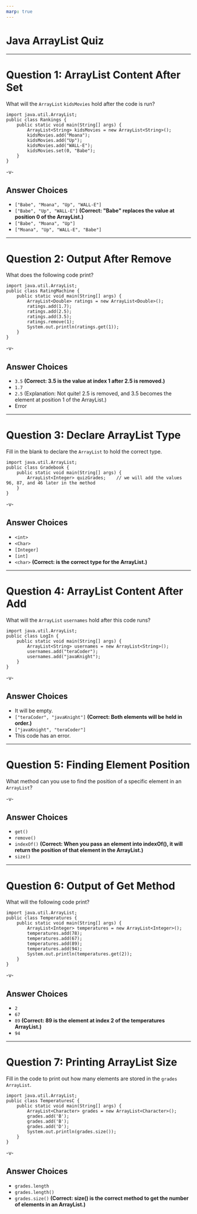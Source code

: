 ```yaml
---
marp: true
---
```


# Java ArrayList Quiz

---

# Question 1: ArrayList Content After Set

What will the `ArrayList` `kidsMovies` hold after the code is run?

```
import java.util.ArrayList;
public class Rankings {
    public static void main(String[] args) {
        ArrayList<String> kidsMovies = new ArrayList<String>();
        kidsMovies.add("Moana");
        kidsMovies.add("Up");
        kidsMovies.add("WALL-E");
        kidsMovies.set(0, "Babe");
    }
}
```

-v-

## Answer Choices

-   `["Babe", "Moana", "Up", "WALL-E"]`
-   `["Babe", "Up", "WALL-E"]` **(Correct: "Babe" replaces the value at position 0 of the ArrayList.)**
-   `["Babe", "Moana", "Up"]`
-   `["Moana", "Up", "WALL-E", "Babe"]`

---

# Question 2: Output After Remove

What does the following code print?

```
import java.util.ArrayList;
public class RatingMachine {
    public static void main(String[] args) {
        ArrayList<Double> ratings = new ArrayList<Double>();
        ratings.add(1.7);
        ratings.add(2.5);
        ratings.add(3.5);
        ratings.remove(1);
        System.out.println(ratings.get(1));
    }
}
```

-v-

## Answer Choices

-   `3.5` **(Correct: 3.5 is the value at index 1 after 2.5 is removed.)**
-   `1.7`
-   `2.5` (Explanation: Not quite! 2.5 is removed, and 3.5 becomes the element at position 1 of the ArrayList.)
-   Error

---

# Question 3: Declare ArrayList Type

Fill in the blank to declare the `ArrayList` to hold the correct type.

```
import java.util.ArrayList;
public class Gradebook {
    public static void main(String[] args) {
        ArrayList<Integer> quizGrades;    // we will add the values 96, 87, and 46 later in the method
    }
}
```

-v-

## Answer Choices

-   `<int>`
-   `<Char>`
-   `[Integer]`
-   `[int]`
-   `<char>` **(Correct: <Integer> is the correct type for the ArrayList.)**

---

# Question 4: ArrayList Content After Add

What will the `ArrayList` `usernames` hold after this code runs?

```
import java.util.ArrayList;
public class LogIn {
    public static void main(String[] args) {
        ArrayList<String> usernames = new ArrayList<String>();
        usernames.add("teraCoder");
        usernames.add("javaKnight");
    }
}
```

-v-

## Answer Choices

-   It will be empty.
-   `["teraCoder", "javaKnight"]` **(Correct: Both elements will be held in order.)**
-   `["javaKnight", "teraCoder"]`
-   This code has an error.

---

# Question 5: Finding Element Position

What method can you use to find the position of a specific element in an `ArrayList`?

-v-

## Answer Choices

-   `get()`
-   `remove()`
-   `indexOf()` **(Correct: When you pass an element into indexOf(), it will return the position of that element in the ArrayList.)**
-   `size()`

---

# Question 6: Output of Get Method

What will the following code print?

```
import java.util.ArrayList;
public class Temperatures {
    public static void main(String[] args) {
        ArrayList<Integer> temperatures = new ArrayList<Integer>();
        temperatures.add(78);
        temperatures.add(67);
        temperatures.add(89);
        temperatures.add(94);
        System.out.println(temperatures.get(2));
    }
}
```

-v-

## Answer Choices

-   `2`
-   `67`
-   `89` **(Correct: 89 is the element at index 2 of the temperatures ArrayList.)**
-   `94`

---

# Question 7: Printing ArrayList Size

Fill in the code to print out how many elements are stored in the `grades` `ArrayList`.

```
import java.util.ArrayList;
public class TemperaturesC {
    public static void main(String[] args) {
        ArrayList<Character> grades = new ArrayList<Character>();
        grades.add('B');
        grades.add('B');
        grades.add('D');
        System.out.println(grades.size());
    }
}
```

-v-

## Answer Choices

-   `grades.length`
-   `grades.length()`
-   `grades.size()` **(Correct: size() is the correct method to get the number of elements in an ArrayList.)**
